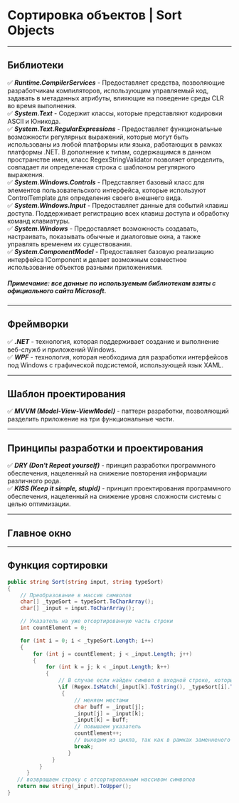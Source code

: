 # Сортировка объектов | Sort Objects
___
## Библиотеки 
✅ ***Runtime.CompilerServices*** - Предоставляет средства, позволяющие разработчикам компиляторов, использующим управляемый код, задавать в метаданных атрибуты, влияющие на поведение среды CLR во время выполнения.  
✅ ***System.Text*** - Содержит классы, которые представляют кодировки ASCII и Юникода.  
✅ ***System.Text.RegularExpressions*** - Предоставляет функциональные возможности регулярных выражений, которые могут быть использованы из любой платформы или языка, работающих в рамках платформы .NET. В дополнение к типам, содержащимся в данном пространстве имен, класс RegexStringValidator позволяет определить, совпадает ли определенная строка с шаблоном регулярного выражения.  
✅ ***System.Windows.Controls*** - Представляет базовый класс для элементов пользовательского интерфейса, которые используют ControlTemplate для определения своего внешнего вида.  
✅ ***System.Windows.Input*** - Предоставляет данные для событий клавиш доступа. Поддерживает регистрацию всех клавиш доступа и обработку команд клавиатуры.  
✅ ***System.Windows*** - Предоставляет возможность создавать, настраивать, показывать обычные и диалоговые окна, а также управлять временем их существования.  
✅ ***System.ComponentModel*** - Предоставляет базовую реализацию интерфейса IComponent и делает возможным совместное использование объектов разными приложениями.  
##### Примечание: все данные по используемым библиотекам взяты с официального сайта Microsoft.
___
## Фреймворки
✅ ***.NET*** - технология, которая поддерживает создание и выполнение веб-служб и приложений Windows.  
✅ ***WPF*** - технология, которая необходима для разработки интерфейсов под Windows с графической подсистемой, использующей язык XAML.  
___
## Шаблон проектирования
✅ ***MVVM (Model-View-ViewModel)*** - паттерн разработки, позволяющий разделить приложение на три функциональные части.
___
## Принципы разработки и проектирования
✅ ***DRY (Don't Repeat yourself)*** - принцип разработки программного обеспечения, нацеленный на снижение повторения информации различного рода.  
✅ ***KISS (Keep it simple, stupid)*** - принцип проектирования программного обеспечения, нацеленный на снижение уровня сложности системы с целью оптимизации.  
___
## Главное окно
___
## Функция сортировки
```C#
public string Sort(string input, string typeSort)
{
    // Преобразование в массив символов 
    char[] _typeSort = typeSort.ToCharArray();
    char[] _input = input.ToCharArray();

    // Указатель на уже отсортированную часть строки
    int countElement = 0;

    for (int i = 0; i < _typeSort.Length; i++)
    {
        for (int j = countElement; j < _input.Length; j++)
        {
            for (int k = j; k < _input.Length; k++)
            {
                // В случае если найден символ в входной строке, который равен символу по выбранному шаблону 
                \if (Regex.IsMatch(_input[k].ToString(), _typeSort[i].ToString(), RegexOptions.IgnoreCase))
                 {
                     // меняем местами
                     char buff = _input[j];
                     _input[j] = _input[k];
                     _input[k] = buff;
                     // повышаем указатель 
                     countElement++;
                     // выходим из цикла, так как в рамках заменненого символа уже ничего менять не требуется
                     break;
                   }
              }
          }
      }
   // возвращаем строку с отсортированным массивом символов
   return new string(_input).ToUpper();
}
```
